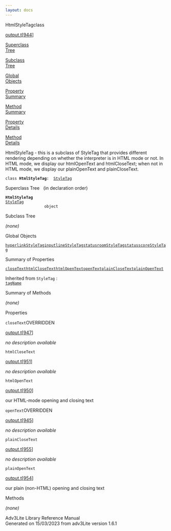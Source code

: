```yaml
---
layout: docs
---
```

<span class="title">HtmlStyleTag</span><span class="type">class</span>

[output.t](../file/output.t.html)\[[944](../source/output.t.html#944)\]

[Superclass  
Tree](#_SuperClassTree_)

[Subclass  
Tree](#_SubClassTree_)

[Global  
Objects](#_ObjectSummary_)

[Property  
Summary](#_PropSummary_)

[Method  
Summary](#_MethodSummary_)

[Property  
Details](#_Properties_)

[Method  
Details](#_Methods_)

<div class="fdesc">

HtmlStyleTag - this is a subclass of StyleTag that provides different
rendering depending on whether the interpreter is in HTML mode or not.
In HTML mode, we display our htmlOpenText and htmlCloseText; when not in
HTML mode, we display our plainOpenText and plainCloseText.

`class `**`HtmlStyleTag`**` :   `[`StyleTag`](../object/StyleTag.html)

</div>

<span id="_SuperClassTree_"></span>

<div class="mjhd">

<span class="hdln">Superclass Tree</span>   (in declaration order)

</div>

**`HtmlStyleTag`**  
[`StyleTag`](../object/StyleTag.html)  
`                 object`  
<span id="_SubClassTree_"></span>

<div class="mjhd">

<span class="hdln">Subclass Tree</span>  

</div>

*(none)* <span id="_ObjectSummary_"></span>

<div class="mjhd">

<span class="hdln">Global Objects</span>  

</div>

[`hyperlinkStyleTag`](../object/hyperlinkStyleTag.html)[`inputlineStyleTag`](../object/inputlineStyleTag.html)[`statusroomStyleTag`](../object/statusroomStyleTag.html)[`statusscoreStyleTag`](../object/statusscoreStyleTag.html)
<span id="_PropSummary_"></span>

<div class="mjhd">

<span class="hdln">Summary of Properties</span>  

</div>

[`closeText`](#closeText)[`htmlCloseText`](#htmlCloseText)[`htmlOpenText`](#htmlOpenText)[`openText`](#openText)[`plainCloseText`](#plainCloseText)[`plainOpenText`](#plainOpenText)

Inherited from `StyleTag` :  
[`tagName`](../object/StyleTag.html#tagName)

<span id="_MethodSummary_"></span>

<div class="mjhd">

<span class="hdln">Summary of Methods</span>  

</div>





*(none)* <span id="_Properties_"></span>

<div class="mjhd">

<span class="hdln">Properties</span>  

</div>

<span id="closeText"></span>

`closeText`<span class="rem">OVERRIDDEN</span>

[output.t](../file/output.t.html)\[[947](../source/output.t.html#947)\]

<div class="desc">

*no description available*

</div>

<span id="htmlCloseText"></span>

`htmlCloseText`

[output.t](../file/output.t.html)\[[951](../source/output.t.html#951)\]

<div class="desc">

*no description available*

</div>

<span id="htmlOpenText"></span>

`htmlOpenText`

[output.t](../file/output.t.html)\[[950](../source/output.t.html#950)\]

<div class="desc">

our HTML-mode opening and closing text

</div>

<span id="openText"></span>

`openText`<span class="rem">OVERRIDDEN</span>

[output.t](../file/output.t.html)\[[945](../source/output.t.html#945)\]

<div class="desc">

*no description available*

</div>

<span id="plainCloseText"></span>

`plainCloseText`

[output.t](../file/output.t.html)\[[955](../source/output.t.html#955)\]

<div class="desc">

*no description available*

</div>

<span id="plainOpenText"></span>

`plainOpenText`

[output.t](../file/output.t.html)\[[954](../source/output.t.html#954)\]

<div class="desc">

our plain (non-HTML) opening and closing text

</div>

<span id="_Methods_"></span>

<div class="mjhd">

<span class="hdln">Methods</span>  

</div>

*(none)*

<div class="ftr">

Adv3Lite Library Reference Manual  
Generated on 15/03/2023 from adv3Lite version 1.6.1

</div>
